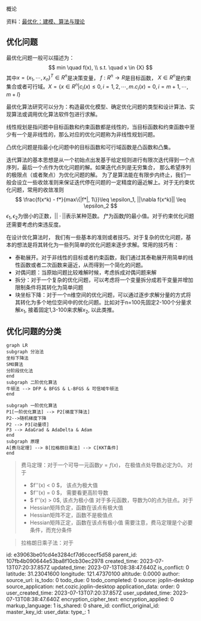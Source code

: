 概论

资料：[最优化：建模、算法与理论](http://faculty.bicmr.pku.edu.cn/~wenzw/optbook/opt2.pdf)

## 优化问题
最优化问题一般可以描述为：
$$
min \quad f(x), \\
s.t. \quad x \in {X}
$$
其中$x = (x_1, \cdots, x_n)^T \in R^n$是决策变量， $f: R^n \rightarrow R$是目标函数， $X \in R^n$是约束集合或者可行域。$X =\{x \in R^n | c_i(x) \leq 0, i = 1, 2, \cdots, m. c_i(x) = 0, i = m + 1, \cdots, m + l\}$

最优化算法研究可以分为：构造最优化模型、确定优化问题的类型和设计算法、实现算法或调用优化算法软件包进行求解。

线性规划是指问题中目标函数和约束函数都是线性的，当目标函数和约束函数中至少有一个是非线性的，那么对应的优化问题称为非线性规划问题。

凸优化问题是指最小化问题中的目标函数和可行域函数是凸函数和凸集。

迭代算法的基本思想是从一个初始点出发基于给定规则进行有限次迭代得到一个点序列，最后一个点作为优化问题的解。如果迭代点列是无穷集合， 那么希望序列的极限点（或者聚点）为优化问题的解。 为了是算法能在有限步内终止，我们一般会设立一些收敛准则来保证迭代停在问题的一定精度的逼近解上。对于无约束优化问题，常用的收敛准则
$$
\frac{f(x^k) - f*}{max\{|f*|, 1\}}\leq \epsilon_1, ||\nabla f(x^k)|| \leq \epsilon_2
$$
$\epsilon_1, \epsilon_2$为很小的正数，$||\cdot||$表示某种范数。 $f*$为函数$f$的最小值。对于约束优化问题还需要考虑约束违反度。

在设计优化算法时， 我们有一些基本的准则或者技巧。对于复杂的优化问题，基本的想法是将其转化为一些列简单的优化问题来逐步求解。常用的技巧有：
- 泰勒展开。对于非线性的目标或者约束函数，我们通过其泰勒展开用简单的线性函数或者二次函数来逼近，从而得到一个简化的问题。
- 对偶问题：当原始问题比较难解时候，考虑拆成对偶问题来解
- 拆分：对于一个复杂的优化问题，可以考虑将一个变量拆分成若干变量并增加限制条件将其转化为简单问题
- 块坐标下降：对于一个n维空间的优化问题，可以通过逐步求解分量的方式将其转化为多个地位空间中的优化问题。比如对于n=100先固定2-100个分量求解$x_1$, 接着固定1,3-100来求解$x_2$, 以此类推。



## 优化问题的分类

```mermaid
graph LR
subgraph 分治法
坐标下降法
SMO算法
分阶段优化法
end
subgraph 二阶优化算法
牛顿法 --> DFP & BFGS & L-BFGS & 可信域牛顿法
end

subgraph 一阶优化算法
P1[一阶优化算法] --> P2[梯度下降法]
P2-->随机梯度下降
P2 --> P3[动量项]
P3 --> AdaGrad & AdaDelta & Adam
end
subgraph 原理
A[费马定理] --> B[拉格朗日乘法] --> C[KKT条件]
end
```

> 费马定理：对于一个可导一元函数$y = f(x)$， 在极值点处导数必定为0。 对于
> - $f''(x) < 0 $， 该点为极大值
> - $f''(x) = 0 $， 需要看更高阶导数
> - $ f''(x) > 0$, 该点为极小值
> 对于多元函数，导数为0的点为驻点。对于
> - Hessian矩阵负定，函数在该点有极大值
> - Hessian矩阵不定，函数不是极值点
> - Hessian矩阵正定，函数在该点有极小值
需要注意，费马定理是个必要条件，而充分条件

> 拉格朗日乘子法：对于


id: e39063be01cd4e3284cf7d6ccecf5d58
parent_id: 107fb4b090644e53ba8f10cb30ec2978
created_time: 2023-07-13T07:20:37.857Z
updated_time: 2023-07-13T08:38:47.640Z
is_conflict: 0
latitude: 31.23041600
longitude: 121.47370100
altitude: 0.0000
author: 
source_url: 
is_todo: 0
todo_due: 0
todo_completed: 0
source: joplin-desktop
source_application: net.cozic.joplin-desktop
application_data: 
order: 0
user_created_time: 2023-07-13T07:20:37.857Z
user_updated_time: 2023-07-13T08:38:47.640Z
encryption_cipher_text: 
encryption_applied: 0
markup_language: 1
is_shared: 0
share_id: 
conflict_original_id: 
master_key_id: 
user_data: 
type_: 1